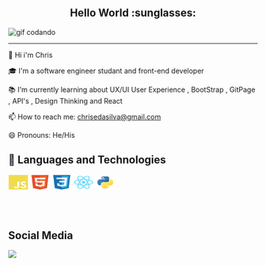 <center><h2>Hello World :sunglasses: </h2></center>

![gif codando](https://media4.giphy.com/media/v1.Y2lkPTc5MGI3NjExY2ZpZXl5bXV5cjl4b290anp0MTBnMzM5NmkzeW5iOXBuNzQ1cGQxaCZlcD12MV9pbnRlcm5hbF9naWZfYnlfaWQmY3Q9Zw/QDjpIL6oNCVZ4qzGs7/giphy.gif)

---------------------------------------------------------------------

👋 Hi i'm Chris 

🎓 I'm a software engineer studant and front-end developer

📚 I'm currently learning about UX/UI User Experience , BootStrap , GitPage , API's , Design Thinking and React

📫 How to reach me: chrisedasilva@gmail.com

😄 Pronouns: He/His



<h2>💪 Languages and Technologies</h2>
<img align="center" alt="Chris-Js" height="30" width="40" src="https://raw.githubusercontent.com/devicons/devicon/master/icons/javascript/javascript-plain.svg" style="max-width: 100%;">
<img align="center" alt="Rafa-HTML" height="30" width="40" src="https://raw.githubusercontent.com/devicons/devicon/master/icons/html5/html5-original.svg" style="max-width: 100%;">
<img align="center" alt="Rafa-CSS" height="30" width="40" src="https://raw.githubusercontent.com/devicons/devicon/master/icons/css3/css3-original.svg" style="max-width: 100%;">
<img align="center" alt="Rafa-React" height="30" width="40" src="https://raw.githubusercontent.com/devicons/devicon/master/icons/react/react-original.svg" style="max-width: 100%;">
<img align="center" alt="Rafa-Python" height="30" width="40" src="https://raw.githubusercontent.com/devicons/devicon/master/icons/python/python-original.svg" style="max-width: 100%;"><br><br><br><br><h2>Social Media</h2><img src="https://img.shields.io/badge/LinkedIn-0077B5?style=for-the-badge&logo=linkedin&logoColor=white" a="https://www.linkedin.com/in/christopher-ernesto-da-silva/">




<!--
**ChristopherErnesto/ChristopherErnesto** is a ✨ _special_ ✨ repository because its `README.md` (this file) appears on your GitHub profile.

Here are some ideas to get you started:

- 🔭 I’m currently working on ...
- 🌱 I’m currently learning ...
- 👯 I’m looking to collaborate on ...
- 🤔 I’m looking for help with ...
- 💬 Ask me about ...
- 📫 How to reach me: ...
- 😄 Pronouns: ...
- ⚡ Fun fact: ...
-->
